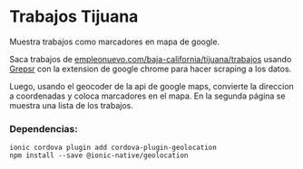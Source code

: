 # Trabajos Tijuana
Muestra trabajos como marcadores en mapa de google. 

Saca trabajos de [empleonuevo.com/baja-california/tijuana/trabajos](https://www.empleonuevo.com/baja-california/tijuana/trabajos) usando [Grepsr](https://www.grepsr.com/) con la extension de google chrome para hacer scraping a los datos.

Luego, usando el geocoder de la api de google maps, convierte la direccion a coordenadas y coloca marcadores en el mapa. En la segunda página se muestra una lista de los trabajos.

### Dependencias: 

```
ionic cordova plugin add cordova-plugin-geolocation 
npm install --save @ionic-native/geolocation
```

